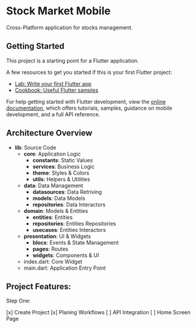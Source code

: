 # Stock Market Mobile

Cross-Platform application for stocks management.

## Getting Started

This project is a starting point for a Flutter application.

A few resources to get you started if this is your first Flutter project:

- [Lab: Write your first Flutter app](https://docs.flutter.dev/get-started/codelab)
- [Cookbook: Useful Flutter samples](https://docs.flutter.dev/cookbook)

For help getting started with Flutter development, view the
[online documentation](https://docs.flutter.dev/), which offers tutorials,
samples, guidance on mobile development, and a full API reference.


## Architecture Overview

- **lib**: Source Code
  - **core**: Application Logic
    - **constants**: Static Values
    - **services**: Business Logic
    - **theme**: Styles & Colors
    - **utils**: Helpers & Utilities
  - **data**: Data Management
    - **datasources**: Data Retriving
    - **models**: Data Models
    - **repositories**: Data Interactors
  - **domain**: Models & Entities
    - **entities**: Entities
    - **repositories**: Entities Repositories
    - **usecases**: Entities Interactors
  - **presentation**: UI & Widgets
    - **blocs**: Events & State Management
    - **pages**: Routes
    - **widgets**: Components & UI
  - index.dart: Core Widget
  - main.dart: Application Entry Point

## Project Features:

Step One:

[x] Create Project
[x] Planing Workflows
[ ] API Integration
[ ] Home Screen Page
